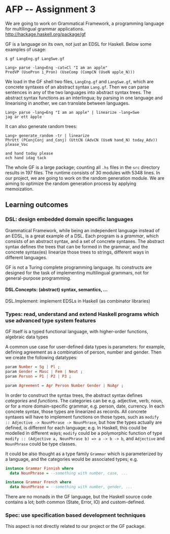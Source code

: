 # AFP -- Assignment 3

We are going to work on Grammatical Framework, a programming language for multilingual grammar applications. http://hackage.haskell.org/package/gf

GF is a language on its own, not just an EDSL for Haskell. Below some examples of usage:

```
$ gf LangEng.gf LangSwe.gf

Lang> parse -lang=Eng -cat=Cl "I am an apple" 
PredVP (UsePron i_Pron) (UseComp (CompCN (UseN apple_N)))
```

We load in the GF shell two files, `LangEng.gf` and `LangSwe.gf`, which are concrete syntaxes of an abstract syntax `Lang.gf`.
Then we can parse sentences in any of the two languages into abstract syntax trees.
The abstract syntax functions as an interlingua; by parsing in one language and linearising in another, we can
translate between languages.

```
Lang> parse -lang=Eng "I am an apple" | linearize -lang=Swe
jag är ett äpple
```

It can also generate random trees:

```
Lang> generate_random -tr | linearize
PhrUtt (PConjConj and_Conj) (UttCN (AdvCN (UseN hand_N) today_Adv)) please_Voc

and hand today please
och hand idag tack
```

The whole GF is a large package; counting all `.hs` files in the `src` directory results in 197 files.
The runtime consists of 30 modules with 5348 lines.
In our project, we are going to work on the random generation module.
We are aiming to optimize the random generation process by applying memoization.


## Learning outcomes

### DSL: design embedded domain specific languages
Grammatical Framework, while being an independent language instead of an EDSL, is a great example of a DSL.
Each program is a *grammar*, which consists of an abstract syntax, and a set of concrete syntaxes.
The abstract syntax defines the trees that can be formed in the grammar, and the concrete syntax(es) linearize
those trees to strings, different ways in different languages.

GF is not a Turing complete programming language. Its constructs are designed for the task of implementing multilingual grammars,
not for general-purpose programming.

#### DSL.Concepts: (abstract) syntax, semantics, ...


DSL.Implement: implement EDSLs in Haskell (as combinator libraries)

### Types: read, understand and extend Haskell programs which use advanced type system features

GF itself is a typed functional language, with higher-order functions, algebraic data types

A common use case for user-defined data types is parameters: for example, 
defining agreement as a combination of person, number and gender. Then we create the following datatypes:

```haskell
param Number = Sg | Pl ;
param Gender = Masc | Fem | Neut ;
param Person = P1 | P2 | P3 ;

param Agreement = Agr Person Number Gender | NoAgr ;
```

In order to construct the syntax trees, the abstract syntax defines *categories* and *functions*.
The categories can be e.g. adjective, verb, noun, or for a more domain-specific grammar, e.g. 
person, date, currency. In each concrete syntax, those types are linearized as records.
All concrete syntaxes will have to implement functions on those types, such as `modify :: Adjective -> NounPhrase -> NounPhrase`,
but how the types actually are defined, is different for each language; e.g.
In Haskell, this could be modelled in different ways; `modify` could be a polymorphic function of type
`modify :: (Adjective a, NounPhrase b) => a -> b -> b`, and `Adjective` and `NounPhrase` could be type classes.

It could be also thought as a type family `Grammar` which is parameterized by a language, and the categories would be associated types;
e.g. 

```haskell
instance Grammar Finnish where
  data NounPhrase = --something with number, case, ...

instance Grammar French where
  data NounPhrase = --something with number, gender, ...
```

There are no monads in the GF language, but the Haskell source code contains a lot; both common (State, Error, IO) and custom-defined.


### Spec: use specification based development techniques

This aspect is not directly related to our project or the GF package.
